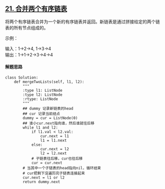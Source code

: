 ## [21. 合并两个有序链表](https://leetcode-cn.com/problems/merge-two-sorted-lists/)
将两个有序链表合并为一个新的有序链表并返回。新链表是通过拼接给定的两个链表的所有节点组成的。 

示例：

输入：1->2->4, 1->3->4<br>
输出：1->1->2->3->4->4

#### 解题思路
```
class Solution:
    def mergeTwoLists(self, l1, l2):
        """
        :type l1: ListNode
        :type l2: ListNode
        :rtype: ListNode
        """    
        ## dummy 记录新链表的head
        ## cur 记录当前结点
        dummy = cur = ListNode(0)
        ## 谁小cur.next指向谁，然后谁就往后移
        while l1 and l2:
            if l1.val < l2.val:
                cur.next = l1
                l1 = l1.next
            else:
                cur.next = l2
                l2 = l2.next
            # 子链表往后移，cur也往后移
            cur = cur.next
        # 当其中一个子链表的head指向nil，循环结束
        # cur把剩下没遍历完子链表连接起来
        cur.next = l1 or l2
        return dummy.next
```

